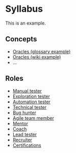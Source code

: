 # Syllabus

This is an example.

## Concepts

- [Oracles (glossary example)](concepts/oracles-glossary.md)
- [Oracles (wiki example)](concepts/oracles-wiki.md)
- ...

## Roles

- [Manual tester](roles/manual.md)
- [Exploration tester](roles/exploration.md)
- [Automation tester](roles/automation.md)
- [Technical tester](roles/technical.md)
- [Bug hunter](roles/bug-hunter.md)
- [Agile team member](roles/agile.md)
- [Mentor](roles/mentor.md)
- [Coach](roles/coach.md)
- [Lead tester](roles/lead.md)
- [Recruiter](roles/recruiter.md)
- [Certifications](roles/certifications.md)
